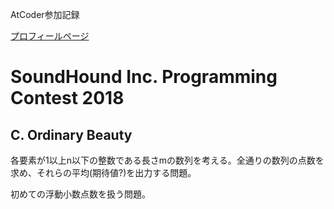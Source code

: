 AtCoder参加記録

[プロフィールページ](https://beta.atcoder.jp/users/hhirai)

# SoundHound Inc. Programming Contest 2018

## C. Ordinary Beauty

各要素が1以上n以下の整数である長さmの数列を考える。全通りの数列の点数を求め、それらの平均(期待値?)を出力する問題。

初めての浮動小数点数を扱う問題。
